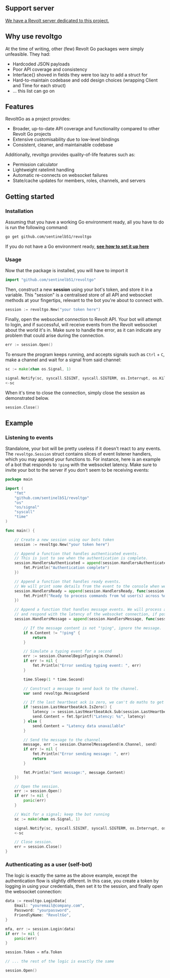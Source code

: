 
## Support server

[We have a Revolt server dedicated to this project.](https://rvlt.gg/2Qn0ctjm)

## Why use revoltgo

At the time of writing, other (few) Revolt Go packages were simply unfeasible. They had:

- Hardcoded JSON payloads
- Poor API coverage and consistency
- Interface{} shoved in fields they were too lazy to add a struct for
- Hard-to-maintain codebase and odd design choices (wrapping Client and Time for each struct)
- ... this list can go on

## Features

RevoltGo as a project provides:

- Broader, up-to-date API coverage and functionality compared to other Revolt Go projects
- Extensive customisability due to low-level bindings
- Consistent, cleaner, and maintainable codebase

Additionally, revoltgo provides quality-of-life features such as:

- Permission calculator
- Lightweight ratelimit handling
- Automatic re-connects on websocket failures
- State/cache updates for members, roles, channels, and servers

## Getting started

### Installation

Assuming that you have a working Go environment ready, all you have to do is run the following command:

```bash
go get github.com/sentinelb51/revoltgo
```

If you do not have a Go environment ready, **[see how to set it up here](https://go.dev/doc/install)**

### Usage
Now that the package is installed, you will have to import it
```go
import "github.com/sentinelb51/revoltgo"
```

Then, construct a new **session** using your bot's token, and store it in a variable.
This "session" is a centralised store of all API and websocket methods at your fingertips, relevant to the bot you're about to connect with.
```go
session := revoltgo.New("your token here")
```

Finally, open the websocket connection to Revolt API. Your bot will attempt to login, and if successful, will receive events from the Revolt websocket about the world it's in.
Make sure to handle the error, as it can indicate any problem that could arise during the connection.
```go
err := session.Open()
```

To ensure the program keeps running, and accepts signals such as `Ctrl` + `C`, make a channel and wait for a signal from said channel:
```go
sc := make(chan os.Signal, 1)

signal.Notify(sc, syscall.SIGINT, syscall.SIGTERM, os.Interrupt, os.Kill)
<-sc
```

When it's time to close the connection, simply close the session as demonstrated below.
```go
session.Close()
```

## Example

### Listening to events
Standalone, your bot will be pretty useless if it doesn't react to any events. The `revoltgo.Session` struct contains slices of event listener handlers, which you may append your functions to. For instance, here is an example of a bot that responds to `!ping` with the websocket latency. Make sure to invite your bot to the server if you don't seem to be receiving events:

```go
package main

import (
	"fmt"
	"github.com/sentinelb51/revoltgo"
	"os"
	"os/signal"
	"syscall"
	"time"
)

func main() {

	// Create a new session using our bots token
	session := revoltgo.New("your token here")

	// Append a function that handles authenticated events.
	// This is just to see when the authentication is complete.
	session.HandlersAuthenticated = append(session.HandlersAuthenticated, func(session *revoltgo.Session, r *revoltgo.EventAuthenticated) {
		fmt.Println("Authentication complete")
	})

	// Append a function that handles ready events.
	// We will print some details from the event to the console when we receive EventReady.
	session.HandlersReady = append(session.HandlersReady, func(session *revoltgo.Session, r *revoltgo.EventReady) {
		fmt.Printf("Ready to process commands from %d user(s) across %d server(s)\n", len(r.Users), len(r.Servers))
	})

	// Append a function that handles message events. We will process any message that is "!ping"
	// and respond with the latency of the websocket connection, if possible.
	session.HandlersMessage = append(session.HandlersMessage, func(session *revoltgo.Session, m *revoltgo.EventMessage) {

		// If the message content is not "!ping", ignore the message.
		if m.Content != "!ping" {
			return
		}

		// Simulate a typing event for a second
		err := session.ChannelBeginTyping(m.Channel)
		if err != nil {
			fmt.Println("Error sending typing event: ", err)
		}

		time.Sleep(1 * time.Second)

		// Construct a message to send back to the channel.
		var send revoltgo.MessageSend

		// If the last heartbeat ack is zero, we can't do maths to get the latency.
		if !session.LastHeartbeatAck.IsZero() {
			latency := session.LastHeartbeatAck.Sub(session.LastHeartbeatSent)
			send.Content = fmt.Sprintf("Latency: %s", latency)
		} else {
			send.Content = "Latency data unavailable"
		}

		// Send the message to the channel.
		message, err := session.ChannelMessageSend(m.Channel, send)
		if err != nil {
			fmt.Println("Error sending message: ", err)
			return
		}

		fmt.Println("Sent message:", message.Content)
	})

	// Open the session.
	err := session.Open()
	if err != nil {
		panic(err)
	}

	// Wait for a signal; keep the bot running
	sc := make(chan os.Signal, 1)

	signal.Notify(sc, syscall.SIGINT, syscall.SIGTERM, os.Interrupt, os.Kill)
	<-sc

	// Close session.
	err = session.Close()
}
```

### Authenticating as a user (self-bot)
The logic is exactly the same as the above example, except the authentication flow is slightly different. In this case, you create a token by logging in using your credentials, then set it to the session, and finally open the websocket connection:

```go
data := revoltgo.LoginData{
	Email: "youremail@company.com",
	Password: "yourpassword",
	FriendlyName: "RevoltGo",
}

mfa, err := session.Login(data)
if err != nil {
	panic(err)
}

session.Token = mfa.Token

// ... the rest of the logic is exactly the same

session.Open()
```

